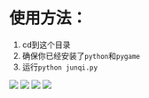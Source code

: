 # 使用方法：

1. cd到这个目录
2. 确保你已经安装了`python`和`pygame`
3. 运行`python junqi.py`

![](效果一.png)
![](效果三.png)
![](效果二.png)
![](效果四.jpg)
